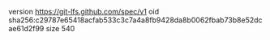 version https://git-lfs.github.com/spec/v1
oid sha256:c29787e65418acfab533c3c7a4a8fb9428da8b0062fbab73b8e52dcae61d2f99
size 540
